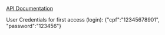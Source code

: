 [API Documentation](https://documenter.getpostman.com/view/16682882/TzsYNp4q#e614aa94-171b-4786-9738-81f00a07c749)

User Credentials for first access (login): {"cpf":"12345678901", "password":"123456"}
